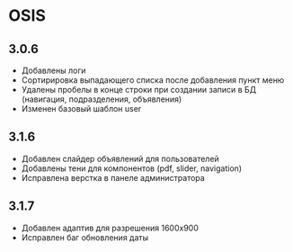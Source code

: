 # OSIS #

## 3.0.6
- Добавлены логи
- Сортирировка выпадающего списка после добавления пункт меню
- Удалены пробелы в конце строки при создании записи в БД (навигация, подразделения, объявления)
- Изменен базовый шаблон user 


## 3.1.6
- Добавлен слайдер объявлений для пользователей
- Добавлены тени для компонентов (pdf, slider, navigation)
- Исправлена верстка в панеле администратора


## 3.1.7
- Добавлен адаптив для разрешения 1600х900
- Исправлен баг обновления даты



